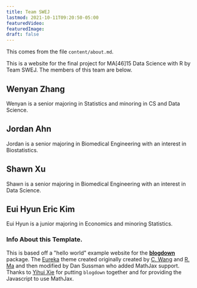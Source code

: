 ```yaml
---
title: Team SWEJ
lastmod: 2021-10-11T09:20:50-05:00
featuredVideo:
featuredImage:
draft: false
---
```


This comes from the file `content/about.md`.

This is a website for the final project for MA[46]15 Data Science with R by Team SWEJ.
The members of this team are below.

## Wenyan Zhang

Wenyan is a senior majoring in Statistics and minoring in CS and Data Science. 

## Jordan Ahn

Jordan is a senior majoring in Biomedical Engineering with an interest in Biostatistics.

## Shawn Xu

Shawn is a senior majoring in Biomedical Engineering with an interest in Data Science.

## Eui Hyun Eric Kim

Eui Hyun is a junior majoring in Economics and minoring Statistics.


<!-- Please leave in the information below -->

### Info About this Template.

This is based off a "hello world" example website for the [**blogdown**](https://github.com/rstudio/blogdown) package. The [Eureka](https://www.wangchucheng.com/en/docs/eureka/) theme created originally created by  [C. Wang](https://www.wangchucheng.com/zh/) and [R. Ma](https://www.ruiqima.com/zh/) and then modified by Dan Sussman who added MathJax support. Thanks to [Yihui Xie](https://github.com/yihui/) for putting `blogdown` together and for providing the Javascript to use MathJax.